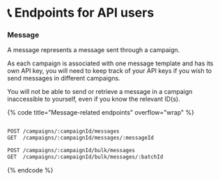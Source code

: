 # 📞 Endpoints for API users

### Message

A message represents a message sent through a campaign.

As each campaign is associated with one message template and has its own API key, you will need to keep track of your API keys if you wish to send messages in different campaigns.

You will not be able to send or retrieve a message in a campaign inaccessible to yourself, even if you know the relevant ID(s).

{% code title="Message-related endpoints" overflow="wrap" %}
```sh

POST /campaigns/:campaignId/messages
GET  /campaigns/:campaignId/messages/:messageId

POST /campaigns/:campaignId/bulk/messages
GET  /campaigns/:campaignId/bulk/messages/:batchId
```
{% endcode %}
